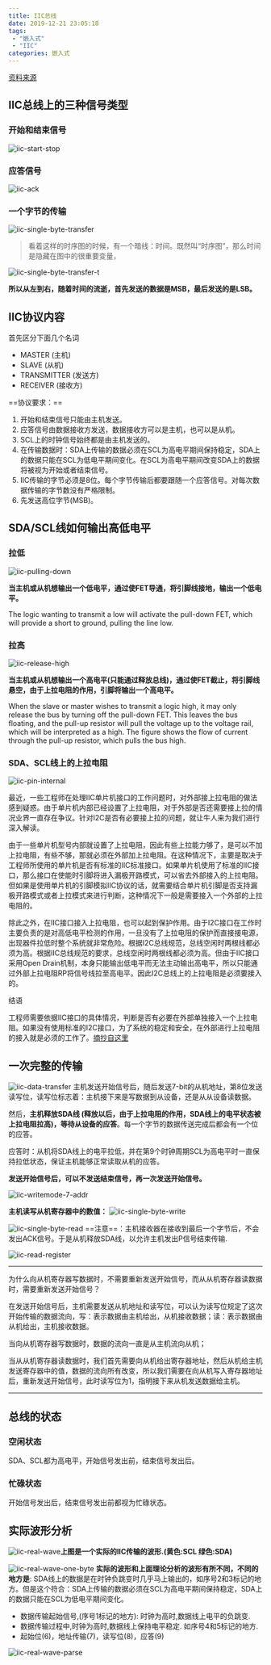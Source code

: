 ```yaml
---
title: IIC总线
date: 2019-12-21 23:05:18
tags:
 - "嵌入式"
 - "IIC"
categories: 嵌入式
---
```



[资料来源](http://www.ti.com/lit/an/slva704/slva704.pdf)

## IIC总线上的三种信号类型

### 开始和结束信号

![iic-start-stop](https://gitee.com/zhangyaaoo/blogpics/raw/master/iic/iic-start-stop.png)

### 应答信号

![iic-ack](https://gitee.com/zhangyaaoo/blogpics/raw/master/iic/iic-ack.png)



### 一个字节的传输

![iic-single-byte-transfer](https://gitee.com/zhangyaaoo/blogpics/raw/master/iic/iic-single-byte-transfer.jpg)





> 看着这样的时序图的时候，有一个暗线：时间。既然叫“时序图”，那么时间是隐藏在图中的很重要变量，



![iic-single-byte-transfer-t](https://gitee.com/zhangyaaoo/blogpics/raw/master/iic/iic-single-byte-transfer-t.png)



**所以从左到右，随着时间的流逝，首先发送的数据是MSB，最后发送的是LSB。**





## IIC协议内容

首先区分下面几个名词

- MASTER (主机)
- SLAVE (从机)
- TRANSMITTER (发送方)
- RECEIVER (接收方)

==协议要求：==

1. 开始和结束信号只能由主机发送。
2. 应答信号由数据接收方发送，数据接收方可以是主机，也可以是从机。
3. SCL上的时钟信号始终都是由主机发送的。
4. 在传输数据时：SDA上传输的数据必须在SCL为高电平期间保持稳定，SDA上的数据只能在SCL为低电平期间变化。在SCL为高电平期间改变SDA上的数据将被视为开始或者结束信号。
5. IIC传输的字节必须是8位。每个字节传输后都要跟随一个应答信号。对每次数据传输的字节数没有严格限制。
6. 先发送高位字节(MSB)。



## SDA/SCL线如何输出高低电平

### 拉低

![iic-pulling-down](https://gitee.com/zhangyaaoo/blogpics/raw/master/iic/iic-pulling-down.jpg)



**当主机或从机想输出一个低电平，通过使FET导通，将引脚线接地，输出一个低电平。**

The logic wanting to transmit a low will activate the pull-down FET, which will provide a short to ground, pulling the line low.



### 拉高

![iic-release-high](https://gitee.com/zhangyaaoo/blogpics/raw/master/iic/iic-release-high.jpg)

**当主机或从机想输出一个高电平(只能通过释放总线)，通过使FET截止，将引脚线悬空，由于上拉电阻的作用，引脚将输出一个高电平。**

When the slave or master wishes to transmit a logic high, it may only release the bus by turning off the pull-down FET. This leaves the bus floating, and the pull-up resistor will pull the voltage up to the voltage rail, which will be interpreted as a high. The figure shows the flow of current through the pull-up resistor, which pulls the bus high.


### SDA、SCL线上的上拉电阻
![iic-pin-internal](https://gitee.com/zhangyaaoo/blogpics/raw/master/iic/iic-pin-internal.jpg)


最近，一些工程师在处理IIC单片机接口的工作问题时，对外部接上拉电阻的做法感到疑惑。由于单片机内部已经设置了上拉电阻，对于外部是否还需要接上拉的情况业界一直存在争议。针对I2C是否有必要接上拉的问题，就让牛人来为我们进行深入解读。

由于一些单片机型号内部就设置了上拉电阻，因此有些上拉能力够了，是可以不加上拉电阻，有些不够，那就必须在外部加上拉电阻。在这种情况下，主要是取决于工程师所使用的单片机是否有标准的IIC标准接口。如果单片机使用了标准的IIC接口，那么接口在使能时引脚将进入漏极开路模式，可以省去外部接入的上拉电阻。但如果是使用单片机的引脚模拟IIC协议的话，就需要结合单片机引脚是否支持漏极开路模式或者上拉模式来进行判断，这种情况下一般是需要接入一个外部的上拉电阻的。

除此之外，在IIC接口接入上拉电阻，也可以起到保护作用。由于I2C接口在工作时主要负责的是对高低电平检测的作用，一旦没有了上拉电阻的保护而直接接电源，出现器件拉低时整个系统就非常危险。根据I2C总线规范，总线空闲时两根线都必须为高。根据IIC总线规范的要求，总线空闲时两根线都必须为高。但由于IIC接口采用Open Drain机制，本身只能输出低电平而无法主动输出高电平，所以只能通过外部上拉电阻RP将信号线拉至高电平。因此I2C总线上的上拉电阻是必须要接入的。

结语

工程师需要依据IIC接口的具体情况，判断是否有必要在外部单独接入一个上拉电阻。如果没有使用标准的I2C接口，为了系统的稳定和安全，在外部进行上拉电阻的接入就是必须的工作了。[摘抄自这里](https://www.dianyuan.com/article/30297.html)

## 一次完整的传输
![iic-data-transfer](https://gitee.com/zhangyaaoo/blogpics/raw/master/iic/iic-data-transfer.jpg)
主机发送开始信号后，随后发送7-bit的从机地址，第8位发送读写位，读写位标志着：主机接下来是写数据到从设备，还是从从设备读数据。

然后，**主机释放SDA线 (释放以后，由于上拉电阻的作用，SDA线上的电平状态被上拉电阻拉高)，等待从设备的应答**。每一个字节的数据传送完成后都会有一个位的应答。

应答时：从机将SDA线上的电平拉低，并在第9个时钟周期SCL为高电平时一直保持拉低状态，保证主机能够正常读取从机的应答。

**发送开始信号后，可以不发送结束信号，再一次发送开始信号。**

![iic-writemode-7-addr](https://gitee.com/zhangyaaoo/blogpics/raw/master/iic/iic-writemode-7-addr.jpg)

**主机读写从机寄存器中的数值：**
![iic-single-byte-write](https://gitee.com/zhangyaaoo/blogpics/raw/master/iic/iic-single-byte-write.jpg)


![iic-single-byte-read](https://gitee.com/zhangyaaoo/blogpics/raw/master/iic/iic-single-byte-read.jpg)
==注意==：主机接收器在接收到最后一个字节后，不会发出ACK信号。于是从机释放SDA线，以允许主机发出P信号结束传输. 

![iic-read-register](https://gitee.com/zhangyaaoo/blogpics/raw/master/iic/iic-read-register.jpg)

---

为什么向从机寄存器写数据时，不需要重新发送开始信号，而从从机寄存器读数据时，需要重新发送开始信号？

在发送开始信号后，主机需要发送从机地址和读写位，可以认为读写位规定了这次开始传输的数据流向，写：表示数据由主机给出，从机接收数据；读：表示数据由从机给出，主机接收数据。

当向从机寄存器写数据时，数据的流向一直是从主机流向从机；

当从从机寄存器读数据时，我们首先需要向从机给出寄存器地址，然后从机给主机发送寄存器中的值，数据的流向所有改变，所以我们需要在向从机写入寄存器地址后，重新发送开始信号，此时读写位为1，指明接下来从机发送数据给主机。

----

## 总线的状态

### 空闲状态

SDA、SCL都为高电平，开始信号发出前，结束信号发出后。

### 忙碌状态

开始信号发出后，结束信号发出前都视为忙碌状态。

## 实际波形分析
![iic-real-wave](https://gitee.com/zhangyaaoo/blogpics/raw/master/iic/iic-real-wave.jpg)**上图是一个实际的IIC传输的波形.(黄色:SCL 绿色:SDA)**

![iic-real-wave-one-byte](https://gitee.com/zhangyaaoo/blogpics/raw/master/iic/iic-real-wave-one-byte.jpg)
**实际的波形和上面理论分析的波形有所不同，不同的地方是**: SDA线上的数据是在时钟负跳变时几乎马上输出的，如序号2和3标记的地方。但是这个符合：SDA上传输的数据必须在SCL为高电平期间保持稳定，SDA上的数据只能在SCL为低电平期间变化。

 - 数据传输起始信号,(序号1标记的地方): 时钟为高时,数据线上电平的负跳变.
 - 数据传输过程中,时钟为高时,数据线上保持电平稳定. 如序号4和5标记的地方.
 - 起始位(6)，地址传输(7)，读写位(8)，应答(9)


![iic-real-wave-parse](https://gitee.com/zhangyaaoo/blogpics/raw/master/iic/iic-real-wave-parse.jpg)
